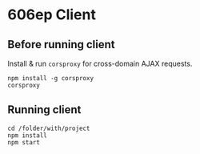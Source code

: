 # 606ep Client

## Before running client
Install & run `corsproxy` for cross-domain AJAX requests.

    npm install -g corsproxy
    corsproxy


## Running client

    cd /folder/with/project
    npm install
    npm start
